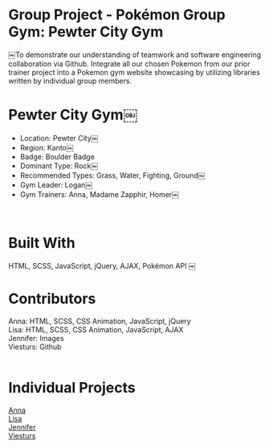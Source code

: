 # Group Project - Pokémon Group Gym: Pewter City Gym
￼To demonstrate our understanding of teamwork and software engineering collaboration via Github. Integrate all our chosen Pokemon from our prior trainer project into a Pokemon gym website showcasing by utilizing libraries written by individual group members. 
<br/>
# Pewter City Gym￼
* Location: Pewter City￼
* Region: Kanto￼
* Badge: Boulder Badge
* Dominant Type: Rock￼
* Recommended Types: Grass, Water, Fighting, Ground￼
* Gym Leader: Logan￼
* Gym Trainers: Anna, Madame Zapphir, Homer￼
<br/>

# Built With
HTML, SCSS, JavaScript, jQuery, AJAX, Pokémon API
￼<br/>

# Contributors
Anna: HTML, SCSS, CSS Animation, JavaScript, jQuery<br>
Lisa: HTML, SCSS, CSS Animation, JavaScript, AJAX<br>
Jennifer: Images<br>
Viesturs: Github<br>
<br/>

# Individual Projects<br/>
<a href="https://AnnaBrakowska.github.io">Anna</a><br/> 
<a href="https://xlisachan.github.io/02_PersonalPokedex/">Lisa</a><br/> 
<a href="https://jevargasv.github.io/">Jennifer</a><br/> 
<a href="https://viestur8.github.io/Pokedex/">Viesturs</a>
